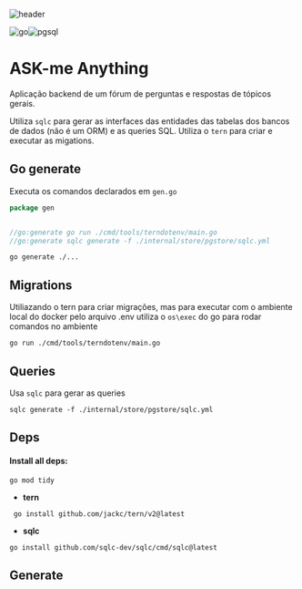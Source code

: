 ![header](https://capsule-render.vercel.app/api?type=venom&color=auto&height=400&section=header&text=ASK-me%20Anything&fontSize=90&rotate=10)

![go](https://img.shields.io/badge/Go-00ADD8?style=for-the-badge&logo=go&logoColor=white)![pgsql](https://img.shields.io/badge/PostgreSQL-316192?style=for-the-badge&logo=postgresql&logoColor=white)

# ASK-me Anything



Aplicação backend de um fórum de perguntas e respostas de tópicos gerais.

Utiliza `sqlc` para gerar as interfaces das entidades das tabelas dos bancos de dados (não é um ORM) e as queries SQL.
Utiliza o `tern` para criar e executar as migations.

## Go generate

Executa os comandos declarados em `gen.go`
```go
package gen 


//go:generate go run ./cmd/tools/terndotenv/main.go
//go:generate sqlc generate -f ./internal/store/pgstore/sqlc.yml
```
```shell
go generate ./...
```

## Migrations
Utiliazando o tern para criar migrações, mas para executar com o ambiente local do docker pelo arquivo .env
utiliza o `os\exec` do go para rodar comandos no ambiente

```shell
go run ./cmd/tools/terndotenv/main.go
```

## Queries

Usa `sqlc` para gerar as queries

```shell
sqlc generate -f ./internal/store/pgstore/sqlc.yml
```


## Deps


#### Install all deps:
```shell
go mod tidy
```

- **tern**
```shell
 go install github.com/jackc/tern/v2@latest
 ```

- **sqlc**
```shell
go install github.com/sqlc-dev/sqlc/cmd/sqlc@latest
```



## Generate


